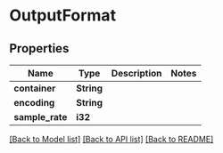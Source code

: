 # OutputFormat

## Properties

Name | Type | Description | Notes
------------ | ------------- | ------------- | -------------
**container** | **String** |  | 
**encoding** | **String** |  | 
**sample_rate** | **i32** |  | 

[[Back to Model list]](../README.md#documentation-for-models) [[Back to API list]](../README.md#documentation-for-api-endpoints) [[Back to README]](../README.md)


